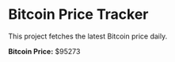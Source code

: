 # Bitcoin Price Tracker

This project fetches the latest Bitcoin price daily.

**Bitcoin Price:** $95273
